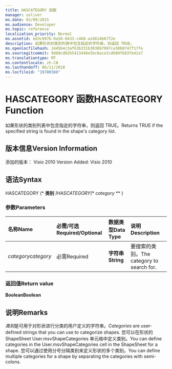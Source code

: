 ```yaml
---
title: HASCATEGORY 函数
manager: soliver
ms.date: 03/09/2015
ms.audience: Developer
ms.topic: reference
localization_priority: Normal
ms.assetid: ed3c997b-0a58-0432-c468-a24614b67f2e
description: 如果形状的类别列表中包含指定的字符串，则返回 TRUE。
ms.openlocfilehash: 2445b4c3af63b331b303897997ce38b0747f17fe
ms.sourcegitcommit: 9d60cd82b5413446e5bc8ace2cd689f683fb41a7
ms.translationtype: MT
ms.contentlocale: zh-CN
ms.lasthandoff: 06/11/2018
ms.locfileid: "19780388"
---
```

# <a name="hascategory-function"></a><span data-ttu-id="63d2e-103">HASCATEGORY 函数</span><span class="sxs-lookup"><span data-stu-id="63d2e-103">HASCATEGORY Function</span></span>

<span data-ttu-id="63d2e-104">如果形状的类别列表中包含指定的字符串，则返回 TRUE。</span><span class="sxs-lookup"><span data-stu-id="63d2e-104">Returns TRUE if the specified string is found in the shape's category list.</span></span>
  
## <a name="version-information"></a><span data-ttu-id="63d2e-105">版本信息</span><span class="sxs-lookup"><span data-stu-id="63d2e-105">Version Information</span></span>

<span data-ttu-id="63d2e-106">添加的版本： Visio 2010
</span><span class="sxs-lookup"><span data-stu-id="63d2e-106">Version Added: Visio 2010</span></span> 
  
## <a name="syntax"></a><span data-ttu-id="63d2e-107">语法</span><span class="sxs-lookup"><span data-stu-id="63d2e-107">Syntax</span></span>

<span data-ttu-id="63d2e-108">HASCATEGORY (* **类别** *)</span><span class="sxs-lookup"><span data-stu-id="63d2e-108">HASCATEGORY(** *category* ** )</span></span> 
  
### <a name="parameters"></a><span data-ttu-id="63d2e-109">参数</span><span class="sxs-lookup"><span data-stu-id="63d2e-109">Parameters</span></span>

|<span data-ttu-id="63d2e-110">**名称**</span><span class="sxs-lookup"><span data-stu-id="63d2e-110">**Name**</span></span>|<span data-ttu-id="63d2e-111">**必需/可选**</span><span class="sxs-lookup"><span data-stu-id="63d2e-111">**Required/Optional**</span></span>|<span data-ttu-id="63d2e-112">**数据类型**</span><span class="sxs-lookup"><span data-stu-id="63d2e-112">**Data Type**</span></span>|<span data-ttu-id="63d2e-113">**说明**</span><span class="sxs-lookup"><span data-stu-id="63d2e-113">**Description**</span></span>|
|:-----|:-----|:-----|:-----|
| <span data-ttu-id="63d2e-114">_category_</span><span class="sxs-lookup"><span data-stu-id="63d2e-114">_category_</span></span> <br/> |<span data-ttu-id="63d2e-115">必需</span><span class="sxs-lookup"><span data-stu-id="63d2e-115">Required</span></span>  <br/> |<span data-ttu-id="63d2e-116">**字符串**</span><span class="sxs-lookup"><span data-stu-id="63d2e-116">**String**</span></span> <br/> |<span data-ttu-id="63d2e-117">要搜索的类别。</span><span class="sxs-lookup"><span data-stu-id="63d2e-117">The category to search for.</span></span>  <br/> |
   
### <a name="return-value"></a><span data-ttu-id="63d2e-118">返回值</span><span class="sxs-lookup"><span data-stu-id="63d2e-118">Return value</span></span>

 <span data-ttu-id="63d2e-119">**Boolean**</span><span class="sxs-lookup"><span data-stu-id="63d2e-119">**Boolean**</span></span>
  
## <a name="remarks"></a><span data-ttu-id="63d2e-120">说明</span><span class="sxs-lookup"><span data-stu-id="63d2e-120">Remarks</span></span>

 <span data-ttu-id="63d2e-121">*类别*是可用于对形状进行分类的用户定义的字符串。</span><span class="sxs-lookup"><span data-stu-id="63d2e-121">*Categories*  are user-defined strings that you can use to categorize shapes.</span></span> <span data-ttu-id="63d2e-122">您可以在形状的 ShapeSheet User.msvShapeCategories 单元格中定义类别。</span><span class="sxs-lookup"><span data-stu-id="63d2e-122">You can define categories in the User.msvShapeCategories cell in the ShapeSheet for a shape.</span></span> <span data-ttu-id="63d2e-123">您可以通过使用分号分隔类别来定义形状的多个类别。</span><span class="sxs-lookup"><span data-stu-id="63d2e-123">You can define multiple categories for a shape by separating the categories with semi-colons.</span></span> 
  

